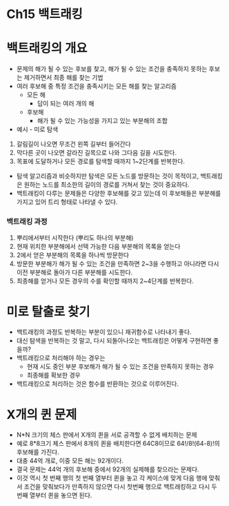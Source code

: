# Ch15 백트래킹

# 백트래킹의 개요

- 문제의 해가 될 수 있는 후보를 찾고, 해가 될 수 있는 조건을 충족하지 못하는 후보는 제거하면서 최종 해를 찾는 기법
- 여러 후보해 중 특정 조건을 충족시키는 모든 해를 찾는 알고리즘
  - 모든 해
    - 답이 되는 여러 개의 해
  - 후보해
    - 해가 될 수 있는 가능성을 가지고 있는 부분해의 조합
- 예시 - 미로 탐색

1. 갈림길이 나오면 무조건 왼쪽 길부터 들어간다
2. 막다른 곳이 나오면 갈라진 길목으로 나와 그다음 길을 시도한다.
3. 목표에 도달하거나 모든 경로를 탐색할 때까지 1~2단계를 반복한다.

- 탐색 알고리즘과 비슷하지만 탐색은 모든 노드를 방문하는 것이 목적이고, 백트래킹은 원하는 노드를 최소한의 길이의 경로를 거쳐서 찾는 것이 중요하다.
- 백트래킹이 다루는 문제들은 다양한 후보해를 갖고 있는데 이 후보해들은 부분해를 가지고 있어 트리 형태로 나타낼 수 있다.

### 백트래킹 과정

1. 뿌리에서부터 시작한다 (뿌리도 하나의 부분해)
2. 현재 위치한 부분해에서 선택 가능한 다음 부분해의 목록을 얻는다
3. 2에서 얻은 부분해의 목록을 하나씩 방문한다
4. 방문한 부분해가 해가 될 수 있는 조건을 만족하면 2~3을 수행하고 아니라면 다시 이전 부분해로 돌아가 다른 부분해를 시도한다.
5. 최종해를 얻거나 모든 경우의 수를 확인할 때까지 2~4단계를 반복한다.

# 미로 탈출로 찾기

- 백트래킹의 과정도 반복하는 부분이 있으니 재귀함수로 나타내기 좋다.
- 대신 탐색을 반복하는 것 말고, 다시 되돌아나오는 백트래킹은 어떻게 구현하면 좋을까?
- 백트래킹으로 처리해야 하는 경우는
  - 현재 시도 중인 부분 후보해가 해가 될 수 있는 조건을 만족하지 못하는 경우
  - 최종해를 확보한 경우
- 백트래킹으로 처리하는 것은 함수를 반환하는 것으로 이루어진다.

# X개의 퀸 문제

- N\*N 크기의 체스 판에서 X개의 퀸을 서로 공격할 수 없게 배치하는 문제
- 예로 8\*8크기 체스 판에서 8개의 퀸을 배치한다면 64C8이므로 64!/8!(64-8)!의 후보해를 가진다.
- 대충 44억 개로, 이중 모든 해는 92개이다.
- 결국 문제는 44억 개의 후보해 중에서 92개의 실제해를 찾으라는 문제다.
- 이것 역시 첫 번째 행의 첫 번째 열부터 퀸을 놓고 각 케이스에 맞게 다음 행에 맞춰서 조건을 맞춰보다가 만족하지 않으면 다시 첫번째 행으로 백트래킹하고 다시 두 번째 열부터 퀸을 놓으면 된다.
